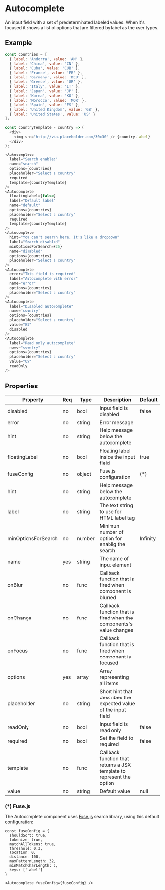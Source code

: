 # Autocomplete
An input field with a set of predeterminated labeled values. When it's focused
it shows a list of options that are filtered by label as the user types.

## Example

```javascript
const countries = [
  { label: 'Andorra', value: 'AN' },
  { label: 'China', value: 'CN' },
  { label: 'Cuba', value: 'CUB' },
  { label: 'France', value: 'FR' },
  { label: 'Germany', value: 'DEU' },
  { label: 'Greece', value: 'GR' },
  { label: 'Italy', value: 'IT' },
  { label: 'Japan', value: 'JP' },
  { label: 'Korea', value: 'KO' },
  { label: 'Morocco', value: 'MOR' },
  { label: 'Spain', value: 'ES' },
  { label: 'United Kingdom', value: 'GB' },
  { label: 'United States', value: 'US' }
];

const countryTemplate = country => (
  <div>
    <img src="http://via.placeholder.com/30x30" /> {country.label}
  </div>
);

<Autocomplete
  label="Search enabled"
  name="search"
  options={countries}
  placeholder="Select a country"
  required
  template={countryTemplate}
/>
<Autocomplete
  floatingLabel={false}
  label="Default label"
  name="default"
  options={countries}
  placeholder="Select a country"
  required
  template={countryTemplate}
/>
<Autocomplete
  hint="You can't search here, It's like a dropdown"
  label="Search disabled"
  minOptionsForSearch={25}
  name="disabled"
  options={countries}
  placeholder="Select a country"
/>
<Autocomplete
  error="This field is required"
  label="Autocomplete with error"
  name="error"
  options={countries}
  placeholder="Select a country"
/>
<Autocomplete
  label="Disabled autocomplete"
  name="country"
  options={countries}
  placeholder="Select a country"
  value="ES"
  disabled
/>
<Autocomplete
  label="Read only autocomplete"
  name="country"
  options={countries}
  placeholder="Select a country"
  value="US"
  readOnly
/>

```

## Properties

| Property            | Req   | Type       | Description                                                            | Default   |
| ------------------- | ----- | ---------- | ---------------------------------------------------------------------- | --------- |
| disabled            | no    | bool       | Input field is disabled                                                | false     |
| error               | no    | string     | Error message                                                          |           |
| hint                | no    | string     | Help message below the autocomplete                                    |           |
| floatingLabel       | no    | bool       | Floating label inside the input field                                  | true      |
| fuseConfig          | no    | object     | Fuse.js configuration                                                  | \(*\)     |
| hint                | no    | string     | Help message below the autocomplete                                    |           |
| label               | no    | string     | The text string to use for HTML label tag                              |           |
| minOptionsForSearch | no    | number     | Minimun number of option for enablig the search                        | Infinity  |
| name                | yes   | string     | The name of input element                                              |           |
| onBlur              | no    | func       | Callback function that is fired when component is blurred              |           |
| onChange            | no    | func       | Callback function that is fired when the components's value changes    |           |
| onFocus             | no    | func       | Callback function that is fired when component is focused              |           |
| options             | yes   | array      | Array representing all items                                           |           |
| placeholder         | no    | string     | Short hint that describes the expected value of the input field        |           |
| readOnly            | no    | bool       | Input field is read only                                               | false     |
| required            | no    | bool       | Set the field to required                                              | false     |
| template            | no    | func       | Callback function that returns a JSX template to represent the option  |           |
| value               | no    | string     | Default value                                                          | null      |

### (*) Fuse.js
The Autocomplete component uses [Fuse.js](http://fusejs.io) search library, using this default configuration:

```
const fuseConfig = {
  shouldSort: true,
  tokenize: true,
  matchAllTokens: true,
  threshold: 0.3,
  location: 0,
  distance: 100,
  maxPatternLength: 32,
  minMatchCharLength: 1,
  keys: ['label']
}

<Autocomplete fuseConfig={fuseConfig} />
```
